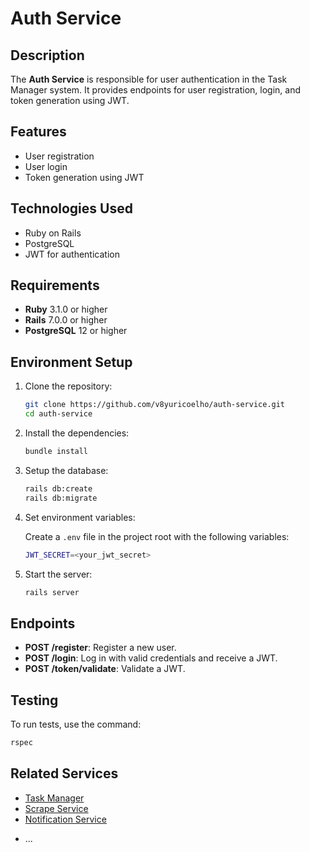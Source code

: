 
# Auth Service

## Description

The **Auth Service** is responsible for user authentication in the Task Manager system. It provides endpoints for user registration, login, and token generation using JWT.

## Features

- User registration
- User login
- Token generation using JWT

## Technologies Used

- Ruby on Rails
- PostgreSQL
- JWT for authentication

## Requirements

- **Ruby** 3.1.0 or higher
- **Rails** 7.0.0 or higher
- **PostgreSQL** 12 or higher

## Environment Setup

1. Clone the repository:

   ```bash
   git clone https://github.com/v8yuricoelho/auth-service.git
   cd auth-service
   ```

2. Install the dependencies:

   ```bash
   bundle install
   ```

3. Setup the database:

   ```bash
   rails db:create
   rails db:migrate
   ```

4. Set environment variables:

   Create a `.env` file in the project root with the following variables:

   ```bash
   JWT_SECRET=<your_jwt_secret>
   ```

5. Start the server:

   ```bash
   rails server
   ```

## Endpoints

- **POST /register**: Register a new user.
- **POST /login**: Log in with valid credentials and receive a JWT.
- **POST /token/validate**: Validate a JWT.

## Testing

To run tests, use the command:

```bash
rspec
```

## Related Services

- [Task Manager](https://github.com/v8yuricoelho/task-manager)
- [Scrape Service](https://github.com/v8yuricoelho/scrape-service)
- [Notification Service](https://github.com/v8yuricoelho/notification-service)

* ...
